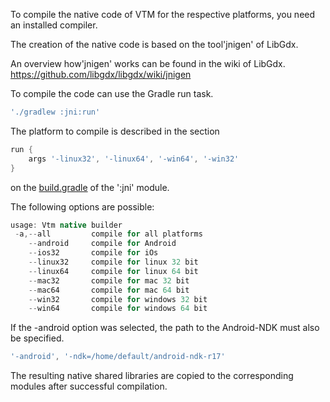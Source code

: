 To compile the native code of VTM for the respective platforms, you need an installed compiler.

The creation of the native code is based on the tool'jnigen' of LibGdx.

An overview how'jnigen' works can be found in the wiki of LibGdx.
https://github.com/libgdx/libgdx/wiki/jnigen

To compile the code can use the Gradle run task.
```groovy
'./gradlew :jni:run' 
```

The platform to compile is described in the section
```groovy
run {
    args '-linux32', '-linux64', '-win64', '-win32'
}
```
on the [build.gradle](../jni/build.gradle) of the ':jni' module.

The following options are possible:
```groovy
usage: Vtm native builder
 -a,--all         compile for all platforms
    --android     compile for Android
    --ios32       compile for iOs
    --linux32     compile for linux 32 bit
    --linux64     compile for linux 64 bit
    --mac32       compile for mac 32 bit
    --mac64       compile for mac 64 bit
    --win32       compile for windows 32 bit
    --win64       compile for windows 64 bit
```

If the -android option was selected, the path to the Android-NDK must also be specified.
```groovy
'-android', '-ndk=/home/default/android-ndk-r17'
```

The resulting native shared libraries are copied to the corresponding modules after successful compilation.

